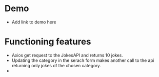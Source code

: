 # Demo

- Add link to demo here

# Functioning features

- Axios get request to the JokesAPI and returns 10 jokes.
- Updating the category in the serach form makes another call to the api returning only jokes of the chosen category.
-
